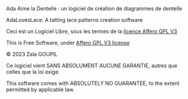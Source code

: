 Ada Aime la Dentelle : un logiciel de création de diagrammes de dentelle

AdaLovesLace: A tatting lace patterns creation software 


Ceci est un Logiciel Libre, sous les termes de la [licence Affero GPL V3](license.md) 

This is Free Software, under [Affero GPL V3 license](license.md)


© 2023 Zala GOUPIL


Ce logiciel vient SANS ABSOLUMENT AUCUNE GARANTIE, autres que celles que la loi exige.

This software comes with ABSOLUTELY NO GUARANTEE, to the extent permitted by applicable law.